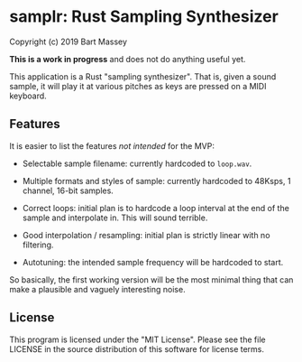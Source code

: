 # samplr: Rust Sampling Synthesizer
Copyright (c) 2019 Bart Massey

**This is a work in progress** and does not do anything
useful yet.

This application is a Rust "sampling synthesizer". That is,
given a sound sample, it will play it at various pitches as
keys are pressed on a MIDI keyboard.

## Features

It is easier to list the features *not intended* for the
MVP:

* Selectable sample filename: currently hardcoded to
  `loop.wav`.

* Multiple formats and styles of sample: currently hardcoded
  to 48Ksps, 1 channel, 16-bit samples.

* Correct loops: initial plan is to hardcode a loop interval
  at the end of the sample and interpolate in. This will
  sound terrible.

* Good interpolation / resampling: initial plan is strictly
  linear with no filtering.

* Autotuning: the intended sample frequency will be
  hardcoded to start.

So basically, the first working version will be the most
minimal thing that can make a plausible and vaguely
interesting noise.

## License

This program is licensed under the "MIT License".  Please
see the file LICENSE in the source distribution of this
software for license terms.
